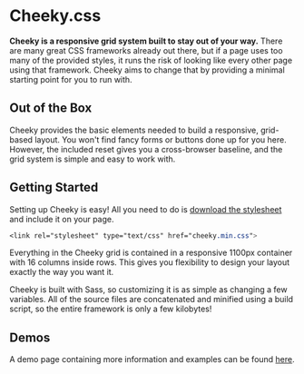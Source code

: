 # Cheeky.css
__Cheeky is a responsive grid system built to stay out of your way.__ There are many great CSS frameworks already out there, but if a page uses too many of the provided styles, it runs the risk of looking like every other page using that framework. Cheeky aims to change that by providing a minimal starting point for you to run with.

## Out of the Box
Cheeky provides the basic elements needed to build a responsive, grid-based layout. You won't find fancy forms or buttons done up for you here. However, the included reset gives you a cross-browser baseline, and the grid system is simple and easy to work with.

## Getting Started
Setting up Cheeky is easy! All you need to do is [download the stylesheet](https://github.com/andrewberls/Cheeky/downloads) and include it on your page.

```css
<link rel="stylesheet" type="text/css" href="cheeky.min.css">
```

Everything in the Cheeky grid is contained in a responsive 1100px container with 16 columns inside rows. This gives you flexibility to design your layout exactly the way you want it.  

Cheeky is built with Sass, so customizing it is as simple as changing a few variables. All of the source files are concatenated and minified using a build script, so the entire framework is only a few kilobytes!

## Demos
A demo page containing more information and examples can be found [here](http://andrewberls.github.com/Cheeky/).